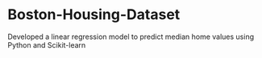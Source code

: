 # Boston-Housing-Dataset
Developed a linear regression model to predict median home values using Python and Scikit-learn
